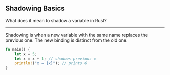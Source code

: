 ## Shadowing Basics

What does it mean to shadow a variable in Rust?

---

Shadowing is when a new variable with the same name replaces the previous one.
The new binding is distinct from the old one.

```rust
fn main() {
    let x = 5;
    let x = x + 1; // shadows previous x
    println!("x = {x}"); // prints 6
}
```

